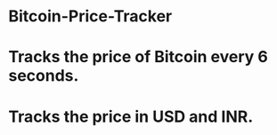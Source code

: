 # Bitcoin-Price-Tracker
# Tracks the price of Bitcoin every 6 seconds.
# Tracks the price in USD and INR.
